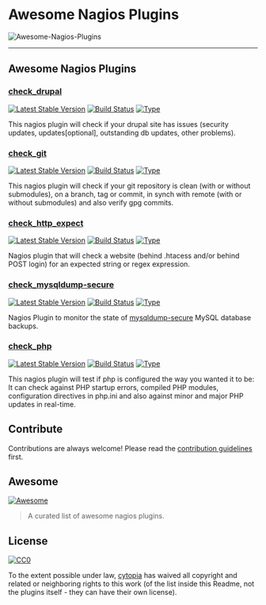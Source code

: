 # Awesome Nagios Plugins

![Awesome-Nagios-Plugins](https://raw.githubusercontent.com/cytopia/awesome-nagios-plugins/master/doc/img/awesome-nagios.png)

---

## Awesome Nagios Plugins

### [check_drupal](https://github.com/cytopia/check_drupal)
[![Latest Stable Version](https://poser.pugx.org/cytopia/check_drupal/v/stable)](https://packagist.org/packages/cytopia/check_drupal) [![Build Status](https://travis-ci.org/cytopia/check_drupal.svg?branch=master)](https://travis-ci.org/cytopia/check_drupal) [![Type](https://img.shields.io/badge/type-%2Fbin%2Fsh-red.svg)](https://en.wikipedia.org/?title=Bourne_shell)

This nagios plugin will check if your drupal site has issues (security updates, updates[optional], outstanding db updates, other problems).

### [check_git](https://github.com/cytopia/check_git)
[![Latest Stable Version](https://poser.pugx.org/cytopia/check_git/v/stable)](https://packagist.org/packages/cytopia/check_git) [![Build Status](https://travis-ci.org/cytopia/check_git.svg?branch=master)](https://travis-ci.org/cytopia/check_git) [![Type](https://img.shields.io/badge/type-%2Fbin%2Fsh-red.svg)](https://en.wikipedia.org/?title=Bourne_shell)

This nagios plugin will check if your git repository is clean (with or without submodules), on a branch, tag or commit, in synch with remote (with or without submodules) and also verify gpg commits.

### [check_http_expect](https://github.com/cytopia/check_http_expect)
[![Latest Stable Version](https://poser.pugx.org/cytopia/check_http_expect/v/stable)](https://packagist.org/packages/cytopia/check_http_expect) [![Build Status](https://travis-ci.org/cytopia/check_http_expect.svg?branch=master)](https://travis-ci.org/cytopia/check_http_expect) [![Type](https://img.shields.io/badge/type-%2Fbin%2Fsh-red.svg)](https://en.wikipedia.org/?title=Bourne_shell)

Nagios plugin that will check a website (behind .htacess and/or behind POST login) for an expected string or regex expression.

### [check_mysqldump-secure](https://github.com/cytopia/check_mysqldump-secure)
[![Latest Stable Version](https://poser.pugx.org/cytopia/check_mysqldump-secure/v/stable)](https://packagist.org/packages/cytopia/check_mysqldump-secure) [![Build Status](https://travis-ci.org/cytopia/check_mysqldump-secure.svg?branch=master)](https://travis-ci.org/cytopia/check_mysqldump-secure) [![Type](https://img.shields.io/badge/type-%2Fbin%2Fsh-red.svg)](https://en.wikipedia.org/?title=Bourne_shell)

Nagios Plugin to monitor the state of [mysqldump-secure](https://github.com/cytopia/mysqldump-secure) MySQL database backups.

### [check_php](https://github.com/cytopia/check_php)
[![Latest Stable Version](https://poser.pugx.org/cytopia/check_php/v/stable)](https://packagist.org/packages/cytopia/check_php) [![Build Status](https://travis-ci.org/cytopia/check_php.svg?branch=master)](https://travis-ci.org/cytopia/check_php) [![Type](https://img.shields.io/badge/type-%2Fbin%2Fsh-red.svg)](https://en.wikipedia.org/?title=Bourne_shell)

This nagios plugin will test if php is configured the way you wanted it to be: It can check against PHP startup errors, compiled PHP modules, configuration directives in php.ini and also against minor and major PHP updates in real-time.



## Contribute

Contributions are always welcome!
Please read the [contribution guidelines](CONTRIBUTING.md) first.

## Awesome

[![Awesome](https://cdn.rawgit.com/sindresorhus/awesome/d7305f38d29fed78fa85652e3a63e154dd8e8829/media/badge.svg)](https://github.com/sindresorhus/awesome)

> A curated list of awesome nagios plugins.



## License

[![CC0](http://i.creativecommons.org/p/zero/1.0/88x31.png)](http://creativecommons.org/publicdomain/zero/1.0/)

To the extent possible under law, [cytopia](http://www.everythingcli.org) has waived all copyright and related or neighboring rights to this work (of the list inside this Readme, not the plugins itself - they can have their own license).

